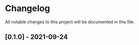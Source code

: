 # Changelog

All notable changes to this project will be documented in this file.

## [0.1.0] - 2021-09-24
